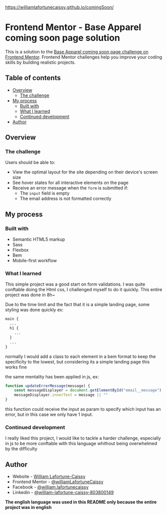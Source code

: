 https://williamlafortunecaissy.github.io/comingSoon/
# Frontend Mentor - Base Apparel coming soon page solution

This is a solution to the [Base Apparel coming soon page challenge on Frontend Mentor](https://www.frontendmentor.io/challenges/base-apparel-coming-soon-page-5d46b47f8db8a7063f9331a0). Frontend Mentor challenges help you improve your coding skills by building realistic projects.

## Table of contents

- [Overview](#overview)
  - [The challenge](#the-challenge)
- [My process](#my-process)
  - [Built with](#built-with)
  - [What I learned](#what-i-learned)
  - [Continued development](#continued-development)
- [Author](#author)

## Overview

### The challenge

Users should be able to:

- View the optimal layout for the site depending on their device's screen size
- See hover states for all interactive elements on the page
- Receive an error message when the `form` is submitted if:
  - The `input` field is empty
  - The email address is not formatted correctly

## My process

### Built with

- Semantic HTML5 markup
- Sass
- Flexbox
- Bem
- Mobile-first workflow
### What I learned

This simple project was a good start on form validations. I was quite conftable doing the Html css, I challenged myself to do it quickly. This entire project was done in 8h~

Due to the time limit and the fact that it is a simple landing page, some styling was done quickly
ex:

```scss
main {
  ...
  h1 {
    ...
  }
  ...
}
```

normally I would add a class to each element in a bem format to keep the specificity to the lowest, but considering its a simple landing page this works fine

the same mentality has been applied in js, ex:
```js
function updateErrorMessage(message) {
    const messageDisplayer = document.getElementById("email__message")
    messageDisplayer.innerText = message || ""
}
```
this function could receive the input as param to specify which input has an error, but in this case we only have 1 input.


### Continued development

I really liked this project, I would like to tackle a harder challenge, especially in js to be more conftable with this language whithout being overwhelmed by the difficulty

## Author

- Website - [William Lafortune-Caissy](http://www.williamlafortunecaissy.ca/)
- Frontend Mentor - [@williamLafortuneCaissy](https://www.frontendmentor.io/profile/williamLafortuneCaissy)
- Facebook - [@william.lafortunecaissy](https://www.facebook.com/william.lafortunecaissy/)
- Linkedin - [@william-lafortune-caissy-803800149](https://www.linkedin.com/in/william-lafortune-caissy-803800149/)


**The english language was used in this README only because the entire project was in english**
